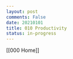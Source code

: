```yaml
---
layout: post
comments: False
date: 20210101
title: 010 Productivity
status: in-progress
---
```


[[000 Home]]
